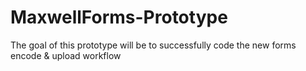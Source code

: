 # MaxwellForms-Prototype
The goal of this prototype will be to successfully code the new forms encode &amp; upload workflow
